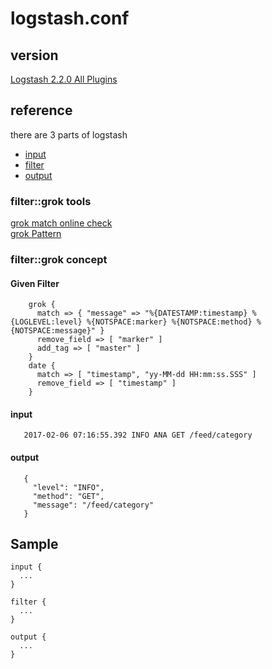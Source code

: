 # logstash.conf
## version
[Logstash 2.2.0 All Plugins](https://www.elastic.co/downloads/past-releases/logstash-2-2-0-all-plugins)

## reference
there are 3 parts of logstash
 - [input](https://www.elastic.co/guide/en/logstash/current/input-plugins.html)
 - [filter](https://www.elastic.co/guide/en/logstash/current/filter-plugins.html)
 - [output](https://www.elastic.co/guide/en/logstash/current/output-plugins.html)
 
### filter::grok tools
  [grok match online check](http://grokconstructor.appspot.com/do/match) <br/>
  [grok Pattern](https://github.com/elastic/logstash/blob/v1.4.2/patterns/grok-patterns) <br/>
### filter::grok concept
#### Given Filter
```Shell
    grok {
      match => { "message" => "%{DATESTAMP:timestamp} %{LOGLEVEL:level} %{NOTSPACE:marker} %{NOTSPACE:method} %{NOTSPACE:message}" }
      remove_field => [ "marker" ]
      add_tag => [ "master" ]
    }
    date {
      match => [ "timestamp", "yy-MM-dd HH:mm:ss.SSS" ]
      remove_field => [ "timestamp" ]
    }
```
#### input
```Shell
   2017-02-06 07:16:55.392 INFO ANA GET /feed/category
```
#### output
```Shell
   {
     "level": "INFO",
     "method": "GET",
     "message": "/feed/category"
   }
```

## Sample
```Shell
input {
  ...
}

filter {
  ...
}

output {
  ...
}
```
